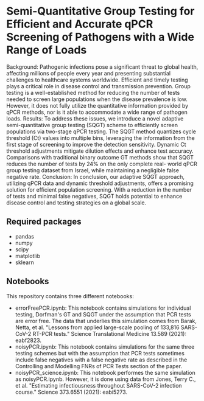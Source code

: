 # Semi-Quantitative Group Testing for Efficient and Accurate qPCR Screening of Pathogens with a Wide Range of Loads

Background: Pathogenic infections pose a significant threat to global health, affecting millions
of people every year and presenting substantial challenges to healthcare systems worldwide.
Efficient and timely testing plays a critical role in disease control and transmission prevention.
Group testing is a well-established method for reducing the number of tests needed to screen
large populations when the disease prevalence is low. However, it does not fully utilize the
quantitative information provided by qPCR methods, nor is it able to accommodate a wide range
of pathogen loads.
Results: To address these issues, we introduce a novel adaptive semi-quantitative group testing
(SQGT) scheme to efficiently screen populations via two-stage qPCR testing. The SQGT method
quantizes cycle threshold (Ct) values into multiple bins, leveraging the information from the
first stage of screening to improve the detection sensitivity. Dynamic Ct threshold adjustments
mitigate dilution effects and enhance test accuracy. Comparisons with traditional binary outcome
GT methods show that SQGT reduces the number of tests by 24% on the only complete real-
world qPCR group testing dataset from Israel, while maintaining a negligible false negative rate.
Conclusion: In conclusion, our adaptive SQGT approach, utilizing qPCR data and dynamic
threshold adjustments, offers a promising solution for efficient population screening. With a
reduction in the number of tests and minimal false negatives, SQGT holds potential to enhance
disease control and testing strategies on a global scale.

## Required packages
* pandas
* numpy
* scipy
* matplotlib
* sklearn

## Notebooks

This repository contains three different notebooks:
* errorFreePCR.ipynb: This notebook contains simulations for individual testing, Dorfman's GT and SQGT under the assumption that PCR tests are error free. The data that underlies this simulation comes from Barak, Netta, et al. "Lessons from applied large-scale pooling of 133,816 SARS-CoV-2 RT-PCR tests." Science Translational Medicine 13.589 (2021): eabf2823.
* noisyPCR.ipynb: This notebook contains simulations for the same three testing schemes but with the assumption that PCR tests sometimes include false negatives with a false negative rate as described in the Controlling and Modelling FNRs of PCR Tests section of the paper.
* noisyPCR_science.ipynb: This notebook performes the same simulation as noisyPCR.ipynb. However, it is done using data from Jones, Terry C., et al. "Estimating infectiousness throughout SARS-CoV-2 infection course." Science 373.6551 (2021): eabi5273.
